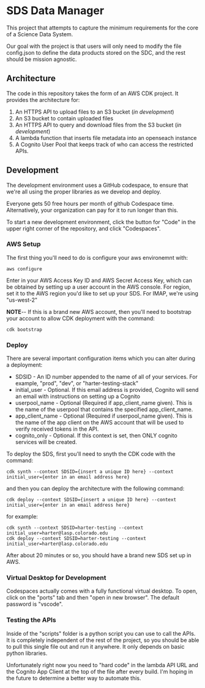 # SDS Data Manager

This project that attempts to capture the minimum requirements for the core of a Science Data System.  

Our goal with the project is that users will only need to modify the file config.json to define the data products stored on the SDC, and the rest should be mission agnostic.  

## Architecture

The code in this repository takes the form of an AWS CDK project. It provides the architecture for:

1. An HTTPS API to upload files to an S3 bucket (*in development*)
2. An S3 bucket to contain uploaded files
3. An HTTPS API to query and download files from the S3 bucket (*in development*)
4. A lambda function that inserts file metadata into an openseach instance
5. A Cognito User Pool that keeps track of who can access the restricted APIs.  


## Development

The development environment uses a GitHub codespace, to ensure that we're all using the proper libraries as we develop and deploy.  

Everyone gets 50 free hours per month of github Codespace time.  Alternatively, your organization can pay for it to run longer than this.  

To start a new development environment, click the button for "Code" in the upper right corner of the repository, and click "Codespaces".  


### AWS Setup
The first thing you'll need to do is configure your aws environemnt with:

```
aws configure
```

Enter in your AWS Access Key ID and AWS Secret Access Key, which can be obtained by setting up a user account in the AWS console. For region, set it to the AWS region you'd like to set up your SDS.  For IMAP, we're using "us-west-2"

**NOTE**-- If this is a brand new AWS account, then you'll need to bootstrap your account to allow CDK deployment with the command: 

```
cdk bootstrap
```

### Deploy

There are several important configuration items which you can alter during a deployment:

- SDSID - An ID number appended to the name of all of your services.  For example, "prod", "dev", or "harter-testing-stack"
- initial_user - Optional. If this email address is provided, Cognito will send an email with instructions on setting up a Cognito 
- userpool_name - Optional (Required if app_client_name given). This is the name of the userpool that contains the specified app_client_name.
- app_client_name - Optional (Required if userpool_name given). This is the name of the app client on the AWS account that will be used to verify received tokens in the API.  
- cognito_only - Optional.  If this context is set, then ONLY cognito services will be created. 

To deploy the SDS, first you'll need to snyth the CDK code with the command:

```
cdk synth --context SDSID={insert a unique ID here} --context initial_user={enter in an email address here}
```

and then you can deploy the architecture with the following command:

```
cdk deploy --context SDSID={insert a unique ID here} --context initial_user={enter in an email address here}
```
for example:

```
cdk synth --context SDSID=harter-testing --context initial_user=harter@lasp.colorado.edu
cdk deploy --context SDSID=harter-testing --context initial_user=harter@lasp.colorado.edu
```

After about 20 minutes or so, you should have a brand new SDS set up in AWS.  


### Virtual Desktop for Development
Codespaces actually comes with a fully functional virtual desktop.  To open, click on the "ports" tab and then "open in new browser".  The default password is "vscode".  


### Testing the APIs
Inside of the "scripts" folder is a python script you can use to call the APIs.  It is completely independent of the rest of the project, so you should be able to pull this single file out and run it anywhere.  It only depends on basic python libraries.  

Unfortunately right now you need to "hard code" in the lambda API URL and the Cognito App Client at the top of the file after every build.  I'm hoping in the future to determine a better way to automate this.  